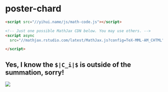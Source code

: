 # poster-chard

```html
<script src="//yihui.name/js/math-code.js"></script>

<!-- Just one possible MathJax CDN below. You may use others. -->
<script async
  src="//mathjax.rstudio.com/latest/MathJax.js?config=TeX-MML-AM_CHTML">

</script>
```
## Yes, I know the `$|C_i|$` is outside of the summation, sorry!
<img src="./poster-chard-1.png">
